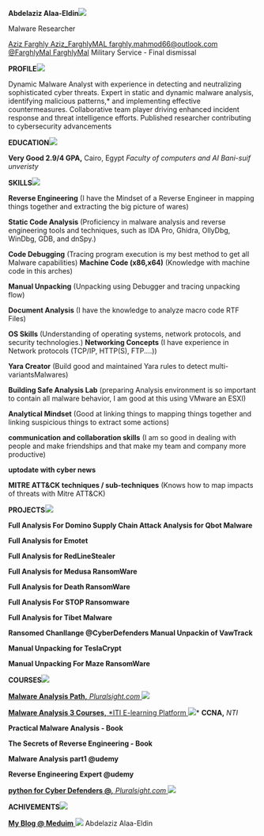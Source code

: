 ﻿**Abdelaziz Alaa-Eldin![](Aspose.Words.92ffb446-1c89-4751-bd12-15039340528a.001.png)**

Malware Researcher

[Aziz Farghly](https://www.linkedin.com/in/aziz-farghly-9133501a4/)[ Aziz_FarghlyMAL](https://medium.com/@farghly.mahmod66)[ farghly.mahmod66@outlook.com](mailto:farghly.mahmod66@outlook.com)[ @FarghlyMal ](https://twitter.com/FarghlyMal)[FarghlyMal](https://github.com/FarghlyMal) Military Service - Final dismissal

**PROFILE![](Aspose.Words.92ffb446-1c89-4751-bd12-15039340528a.002.png)**

Dynamic Malware Analyst with experience in detecting and neutralizing sophisticated cyber threats. Expert in static  and  dynamic  malware  analysis,  identifying  malicious  patterns,*  and  implementing  effective countermeasures.  Collaborative  team  player  driving  enhanced  incident  response  and  threat  intelligence efforts. Published researcher contributing to cybersecurity advancements

**EDUCATION![](Aspose.Words.92ffb446-1c89-4751-bd12-15039340528a.003.png)**

**Very Good 2.9/4 GPA,**  Cairo, Egypt *Faculty of computers and AI Bani-suif unveristy*

**SKILLS![](Aspose.Words.92ffb446-1c89-4751-bd12-15039340528a.004.png)**

**Reverse Engineering** (I have the Mindset of a Reverse Engineer in mapping things together and extracting the big picture of wares)

**Static Code Analysis** (Proficiency in malware analysis and reverse engineering tools and techniques, such as IDA Pro, Ghidra, OllyDbg, WinDbg, GDB, and dnSpy.)

**Code Debugging** (Tracing program execution is my best method to get all Malware capabilities) **Machine Code (x86,x64)** (Knowledge with machine code in this arches)

**Manual Unpacking** (Unpacking using Debugger and tracing unpacking flow)

**Document Analysis** (I have the knowledge to analyze macro code RTF Files)

**OS Skills** (Understanding of operating systems, network protocols, and security technologies.) **Networking Concepts** (I have experience in Network protocols (TCP/IP, HTTP(S), FTP....))

**Yara Creator** (Build good and maintained Yara rules to detect multi-variantsMalwares)

**Building Safe Analysis Lab** (preparing Analysis environment is so important to contain all malware behavior, I am good at this using VMware an ESXI)

**Analytical Mindset** (Good at linking things to mapping things together and linking suspicious things to extract some actions)

**communication and collaboration skills** (I am so good in dealing with people and make friendships and that make my team and company more productive)

**uptodate with cyber news**

**MITRE ATT&CK techniques / sub-techniques** (Knows how to map impacts of threats with Mitre ATT&CK)

**PROJECTS![](Aspose.Words.92ffb446-1c89-4751-bd12-15039340528a.005.png)**

**Full Analysis For Domino Supply Chain Attack Analysis for Qbot Malware**

**Full Analysis for Emotet**

**Full Analysis for RedLineStealer**

**Full Analysis for Medusa RansomWare**

**Full Analysis for Death RansomWare**

**Full Analysis For STOP Ransomware**

**Full Analysis for Tibet Malware**

**Ransomed Chanllange @CyberDefenders Manual Unpackin of VawTrack**

**Manual Unpacking for TeslaCrypt**

**Manual Unpacking For Maze RansomWare**

**COURSES![](Aspose.Words.92ffb446-1c89-4751-bd12-15039340528a.006.png)**

[**Malware Analysis Path,** *Pluralsight.com* ](https://app.pluralsight.com/paths/skill/malware-analysis)![](Aspose.Words.92ffb446-1c89-4751-bd12-15039340528a.007.png)

[**Malware Analysis 3 Courses,** *ITI E-learning Platform ](https://maharatech.gov.eg/course/view.php?id=1599)![](Aspose.Words.92ffb446-1c89-4751-bd12-15039340528a.008.png)* **CCNA,** *NTI*

**Practical Malware Analysis - Book**

**The Secrets of Reverse Engineering - Book**

**Malware Analysis part1 @udemy**

**Reverse Engineering Expert @udemy**

[**python for Cyber Defenders @,** *Pluralsight.com* ](https://app.pluralsight.com/paths/skill/malware-analysis)![](Aspose.Words.92ffb446-1c89-4751-bd12-15039340528a.009.png)

**ACHIVEMENTS![](Aspose.Words.92ffb446-1c89-4751-bd12-15039340528a.010.png)**

[**My Blog @ Meduim** ](https://medium.com/@farghly.mahmod66)![](Aspose.Words.92ffb446-1c89-4751-bd12-15039340528a.011.png)
Abdelaziz Alaa-Eldin

